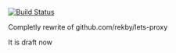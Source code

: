 [![Build Status](https://travis-ci.org/rekby/lets-proxy2.svg?branch=master)](https://travis-ci.org/rekby/lets-proxy2)

Completly rewrite of github.com/rekby/lets-proxy

It is draft now
